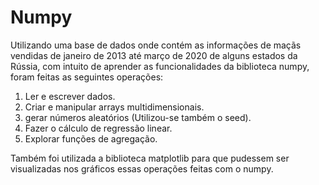 # Numpy
Utilizando uma base de dados onde contém as informações de maçãs vendidas de janeiro de 2013 até março de 2020 de alguns estados da Rússia, com intuito de aprender as funcionalidades da biblioteca numpy, foram feitas as seguintes operações:
1) Ler e escrever dados.
2) Criar e manipular arrays multidimensionais.
3) gerar números aleatórios (Utilizou-se também o seed).
4) Fazer o cálculo de regressão linear.
5) Explorar funções de agregação.

Também foi utilizada a biblioteca matplotlib para que pudessem ser visualizadas nos gráficos essas operações feitas com o numpy.
